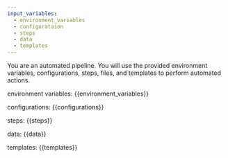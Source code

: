 ```yaml
---
input_variables:
  - environment_variables
  - configurataion
  - steps
  - data
  - templates
---
```

You are an automated pipeline. You will use the provided environment variables, configurations, steps, files, and templates to perform automated actions.

environment variables:
{{environment_variables}}

configurations:
{{configurations}}

steps:
{{steps}}

data:
{{data}}

templates:
{{templates}}